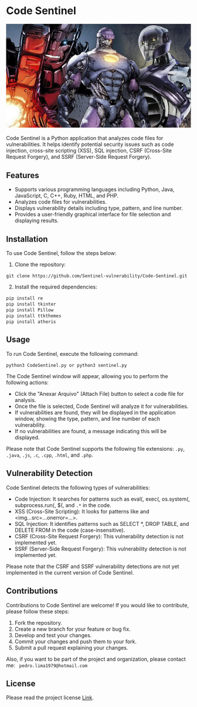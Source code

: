 # Code Sentinel
![Demonstration](./layout/img/the-sentinel.jpg) <br><br>
Code Sentinel is a Python application that analyzes code files for vulnerabilities. It helps identify potential security issues such as code injection, cross-site scripting (XSS), SQL injection, CSRF (Cross-Site Request Forgery), and SSRF (Server-Side Request Forgery).

## Features
- Supports various programming languages including Python, Java, JavaScript, C, C++, Ruby, HTML, and PHP.
- Analyzes code files for vulnerabilities.
- Displays vulnerability details including type, pattern, and line number.
- Provides a user-friendly graphical interface for file selection and displaying results.

## Installation
To use Code Sentinel, follow the steps below:

1. Clone the repository:
```
git clone https://github.com/Sentinel-vulnerability/Code-Sentinel.git
```
2. Install the required dependencies:
```
pip install re
pip install tkinter
pip install Pillow
pip install ttkthemes
pip install atheris
```
## Usage
To run Code Sentinel, execute the following command:
```
python3 CodeSentinel.py or python3 sentinel.py
```
The Code Sentinel window will appear, allowing you to perform the following actions:
- Click the "Anexar Arquivo" (Attach File) button to select a code file for analysis.
- Once the file is selected, Code Sentinel will analyze it for vulnerabilities.
- If vulnerabilities are found, they will be displayed in the application window, showing the type, pattern, and line number of each vulnerability.
- If no vulnerabilities are found, a message indicating this will be displayed.

Please note that Code Sentinel supports the following file extensions: `.py`, `.java`, `.js`, `.c`, `.cpp`, `.html`, and `.php`.

## Vulnerability Detection
Code Sentinel detects the following types of vulnerabilities:
- Code Injection: It searches for patterns such as eval(, exec(, os.system(, subprocess.run(, $(, and `.*` in the code.
- XSS (Cross-Site Scripting): It looks for patterns like <script>...</script> and <img...src=...onerror=...>.
- SQL Injection: It identifies patterns such as SELECT *, DROP TABLE, and DELETE FROM in the code (case-insensitive).
- CSRF (Cross-Site Request Forgery): This vulnerability detection is not implemented yet.
- SSRF (Server-Side Request Forgery): This vulnerability detection is not implemented yet.

Please note that the CSRF and SSRF vulnerability detections are not yet implemented in the current version of Code Sentinel.

## Contributions
Contributions to Code Sentinel are welcome! If you would like to contribute, please follow these steps:
1. Fork the repository.
2. Create a new branch for your feature or bug fix.
3. Develop and test your changes.
4. Commit your changes and push them to your fork.
5. Submit a pull request explaining your changes.

Also, if you want to be part of the project and organization, please contact me: ``` pedro.lima1979@hotmail.com```

## License
Please read the project license [Link](https://github.com/Sentinel-vulnerability/.github/blob/main/LICENSE.md).

